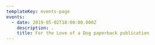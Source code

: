 ```yaml
---
templateKey: events-page
events:
  - date: 2019-05-02T18:00:00.000Z
    description: .
    title: For the Love of a Dog paperback publication
---
```


